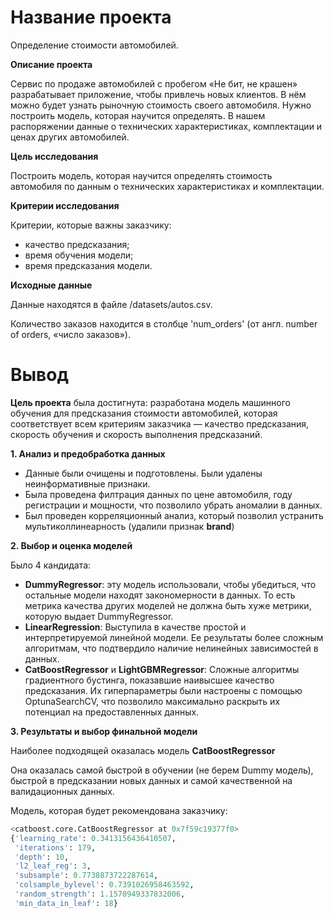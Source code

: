 # **Название проекта**

Определение стоимости автомобилей.

**Описание проекта**

Сервис по продаже автомобилей с пробегом «Не бит, не крашен» разрабатывает приложение, чтобы привлечь новых клиентов. В нём можно будет узнать рыночную стоимость своего автомобиля. 
Нужно построить модель, которая научится определять. В нашем распоряжении данные о технических характеристиках, комплектации и ценах других автомобилей.

**Цель исследования**

Построить модель, которая научится определять стоимость автомобиля по данным о технических характеристиках и комплектации.

**Критерии исследования**

Критерии, которые важны заказчику:
* качество предсказания;
* время обучения модели;
* время предсказания модели.

**Исходные данные**

Данные находятся в файле /datasets/autos.csv. 

Количество заказов находится в столбце 'num_orders' (от англ. number of orders, «число заказов»).



# **Вывод**

**Цель проекта** была достигнута: разработана модель машинного обучения для предсказания стоимости автомобилей, которая соответствует всем критериям заказчика — качество предсказания, скорость обучения и скорость выполнения предсказаний.

**1. Анализ и предобработка данных**

* Данные были очищены и подготовлены. Были удалены неинформативные признаки.
* Была проведена филтрация данных по цене автомобиля, году регистрации и мощности, что позволило убрать аномалии в данных.
* Был проведен корреляционный анализ, который позволил устранить мультиколлинеарность (удалили признак **brand**)

**2. Выбор и оценка моделей**

Было 4 кандидата:

* **DummyRegressor**: эту модель использовали, чтобы убедиться, что остальные модели находят закономерности в данных. То есть метрика качества других моделей не должна быть хуже метрики, которую выдает DummyRegressor.
* **LinearRegression**: Выступила в качестве простой и интерпретируемой линейной модели. Ее результаты более сложным алгоритмам, что подтвердило наличие нелинейных зависимостей в данных.
* **CatBoostRegressor** и **LightGBMRegressor**: Сложные алгоритмы градиентного бустинга, показавшие наивысшее качество предсказания. Их гиперпараметры были настроены с помощью OptunaSearchCV, что позволило максимально раскрыть их потенциал на предоставленных данных.

**3. Результаты и выбор финальной модели**

Наиболее подходящей оказалась модель **CatBoostRegressor**

Она оказалась самой быстрой в обучении (не берем Dummy модель), быстрой в предсказании новых данных и самой качественной на валидационных данных. 

Модель, которая будет рекомендована заказчику:

``` python
<catboost.core.CatBoostRegressor at 0x7f59c19377f0>
{'learning_rate': 0.3413156436410507,
 'iterations': 179,
 'depth': 10,
 'l2_leaf_reg': 3,
 'subsample': 0.7738873722287614,
 'colsample_bylevel': 0.7391026958463592,
 'random_strength': 1.1570949337832006,
 'min_data_in_leaf': 18}
```
